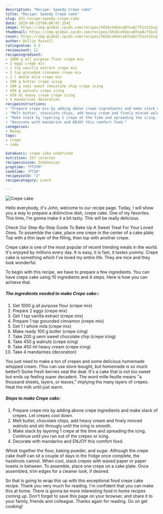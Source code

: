 ```yaml
---
description: "Recipe: Speedy Crepe cake"
title: "Recipe: Speedy Crepe cake"
slug: 831-recipe-speedy-crepe-cake
date: 2019-08-21T04:08:07.254Z
image: https://img-global.cpcdn.com/recipes/5016ce92eca07ea0/751x532cq70/crepe-cake-recipe-main-photo.jpg
thumbnail: https://img-global.cpcdn.com/recipes/5016ce92eca07ea0/751x532cq70/crepe-cake-recipe-main-photo.jpg
cover: https://img-global.cpcdn.com/recipes/5016ce92eca07ea0/751x532cq70/crepe-cake-recipe-main-photo.jpg
author: Dollie Russell
ratingvalue: 4.3
reviewcount: 11
recipeingredient:
- 1000 g all purpose flour crepe mix
- 2 eggs crepe mix
- 1 tsp vanilla extract crepe mix
- 1 tsp grounded cinnamon crepe mix
- 1 l whole mila crepe mix
- 100 g butter crepe icing
- 200 g semi sweet chocolate chip crepe icing
- 450 g walnuts crepe icing
- 450 ml heavy cream crepe icing
- 4 mandarines decoration
recipeinstructions:
- "Prepare crepe mix by adding above crepe ingredients and make stack of crepes. Let crepes cool down."
- "Melt butter, chocolate chips, add heavy cream and finely minced walnuts and stir througly until the icing is smooth."
- "Make stack by layering 1 crepe at the time and spreading the icing. Continue until you run out of the crepes or icing."
- "Decorate with mandarins and ENJOY this comfort food."
categories:
- Resep
tags:
- crepe
- cake

katakunci: crepe cake undefined
nutrition: 257 calories
recipecuisine: Indonesian
preptime: "PT37M"
cooktime: "PT1H"
recipeyield: "2"
recipecategory: Lunch

---
```



![Crepe cake](https://img-global.cpcdn.com/recipes/5016ce92eca07ea0/751x532cq70/crepe-cake-recipe-main-photo.jpg)

Hello everybody, it's John, welcome to our recipe page. Today, I will show you a way to prepare a distinctive dish, crepe cake. One of my favorites. This time, I'm gonna make it a bit tasty. This will be really delicious.

Check Our Step-By-Step Guide To Bake Up A Sweet Treat For Your Loved Ones. To assemble the cake, place one crepe in the center of a cake plate. Top with a thin layer of the filling, then top with another crepe.

Crepe cake is one of the most popular of recent trending meals in the world. It's enjoyed by millions every day. It is easy, it is fast, it tastes yummy. Crepe cake is something which I've loved my entire life. They are nice and they look wonderful.


To begin with this recipe, we have to prepare a few ingredients. You can have crepe cake using 10 ingredients and 4 steps. Here is how you can achieve that.

##### The ingredients needed to make Crepe cake::

1. Get 1000 g all purpose flour (crepe mix)
1. Prepare 2 eggs (crepe mix)
1. Get 1 tsp vanilla extract (crepe mix)
1. Prepare 1 tsp grounded cinnamon (crepe mix)
1. Get 1 l whole mila (crepe mix)
1. Make ready 100 g butter (crepe icing)
1. Take 200 g semi sweet chocolate chip (crepe icing)
1. Take 450 g walnuts (crepe icing)
1. Take 450 ml heavy cream (crepe icing)
1. Take 4 mandarines (decoration)


You just need to make a ton of crepes and some delicious homemade whipped cream. (You can use store-bought, but homemade is so much better!) Some fresh berries seal the deal. It&#39;s a cake that is not too sweet but ends up feeling super decadent. The word mille feuille means &#34;a thousand sheets, layers, or leaves,&#34; implying the many layers of crepes. Heat the milk until just warm. 

##### Steps to make Crepe cake:

1. Prepare crepe mix by adding above crepe ingredients and make stack of crepes. Let crepes cool down.
1. Melt butter, chocolate chips, add heavy cream and finely minced walnuts and stir througly until the icing is smooth.
1. Make stack by layering 1 crepe at the time and spreading the icing. Continue until you run out of the crepes or icing.
1. Decorate with mandarins and ENJOY this comfort food.


Whisk together the flour, baking powder, and sugar. Although the crepe cake itself can sit a couple of days in the fridge once complete, the hazelnuts cannot. When cool, stack crepes with waxed paper or paper towels in between. To assemble, place one crepe on a cake plate. Once assembled, trim edges for a cleaner look, if desired. 

So that is going to wrap this up with this exceptional food crepe cake recipe. Thank you very much for reading. I'm confident that you can make this at home. There is gonna be more interesting food in home recipes coming up. Don't forget to save this page on your browser, and share it to your family, friends and colleague. Thanks again for reading. Go on get cooking!
